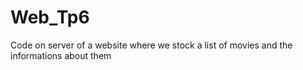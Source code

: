 # Web_Tp6
Code on server of a website where we stock a list of movies and the informations about them
